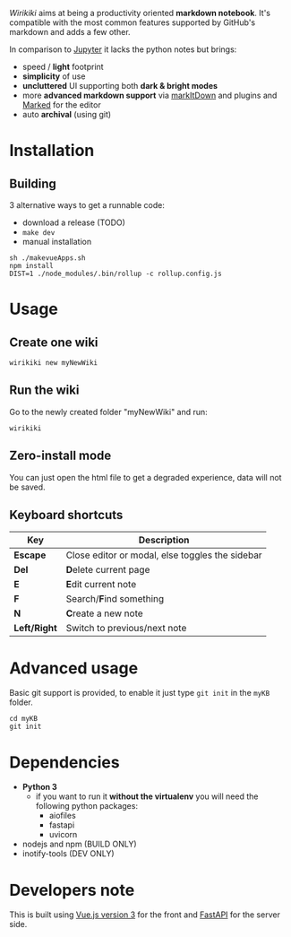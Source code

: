 _Wirikiki_ aims at being a productivity oriented **markdown notebook**.
It's compatible with the most common features supported by GitHub's markdown and adds a few other.

In comparison to [Jupyter](https://jupyter.org/) it lacks the python notes but brings:

- speed / **light** footprint
- **simplicity** of use
- **uncluttered** UI supporting both **dark & bright modes**
- more **advanced markdown support** via [markItDown](https://markitdown.netlify.app/) and plugins and [Marked](https://marked.js.org/) for the editor
- auto **archival** (using git)

# Installation

## Building

3 alternative ways to get a runnable code:

- download a release (TODO)
- `make dev`
- manual installation

```
sh ./makevueApps.sh
npm install
DIST=1 ./node_modules/.bin/rollup -c rollup.config.js
```

# Usage

## Create one wiki

```
wirikiki new myNewWiki
```

## Run the wiki

Go to the newly created folder "myNewWiki" and run:

```
wirikiki
```

## Zero-install mode

You can just open the html file to get a degraded experience, data will not be saved.

## Keyboard shortcuts

| Key            | Description                                     |
| -------------- | ----------------------------------------------- |
| **Escape**     | Close editor or modal, else toggles the sidebar |
| **Del**        | **D**elete current page                         |
| **E**          | **E**dit current note                           |
| **F**          | Search/**F**ind something                       |
| **N**          | **C**reate a new note                           |
| **Left/Right** | Switch to previous/next note                    |

# Advanced usage

Basic git support is provided, to enable it just type `git init` in the `myKB` folder.

```shell
cd myKB
git init
```

# Dependencies

- **Python 3**
  - if you want to run it **without the virtualenv** you will need the following python packages:
    - aiofiles
    - fastapi
    - uvicorn
- nodejs and npm (BUILD ONLY)
- inotify-tools (DEV ONLY)

# Developers note

This is built using
[Vue.js version 3](https://v3.vuejs.org/) for the front
and [FastAPI](https://fastapi.tiangolo.com/) for the server side.
